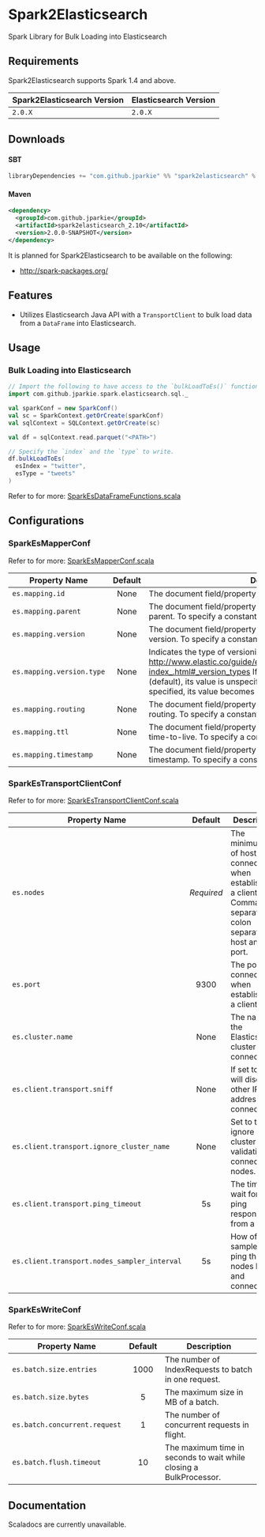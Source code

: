 # Spark2Elasticsearch

Spark Library for Bulk Loading into Elasticsearch

## Requirements

Spark2Elasticsearch supports Spark 1.4 and above.

| Spark2Elasticsearch Version | Elasticsearch Version |
| --------------------------- | --------------------- |
| `2.0.X`                     | `2.0.X`               |

## Downloads

#### SBT
```scala
libraryDependencies += "com.github.jparkie" %% "spark2elasticsearch" % "2.0.0-SNAPSHOT"
```

#### Maven
```xml
<dependency>
  <groupId>com.github.jparkie</groupId>
  <artifactId>spark2elasticsearch_2.10</artifactId>
  <version>2.0.0-SNAPSHOT</version>
</dependency>
```

It is planned for Spark2Elasticsearch to be available on the following:
- http://spark-packages.org/

## Features
- Utilizes Elasticsearch Java API with a `TransportClient` to bulk load data from a `DataFrame` into Elasticsearch.

## Usage

### Bulk Loading into Elasticsearch

```scala
// Import the following to have access to the `bulkLoadToEs()` function.
import com.github.jparkie.spark.elasticsearch.sql._

val sparkConf = new SparkConf()
val sc = SparkContext.getOrCreate(sparkConf)
val sqlContext = SQLContext.getOrCreate(sc)

val df = sqlContext.read.parquet("<PATH>")

// Specify the `index` and the `type` to write.
df.bulkLoadToEs(
  esIndex = "twitter",
  esType = "tweets"
)
```

Refer to for more: [SparkEsDataFrameFunctions.scala](https://github.com/jparkie/Spark2Elasticsearch/blob/master/src/main/scala/com/github/jparkie/spark/elasticsearch/sql/SparkEsDataFrameFunctions.scala)

## Configurations

### SparkEsMapperConf

Refer to for more: [SparkEsMapperConf.scala](https://github.com/jparkie/Spark2Elasticsearch/blob/master/src/main/scala/com/github/jparkie/spark/elasticsearch/conf/SparkEsMapperConf.scala)

| Property Name             | Default | Description |
| ------------------------- |:-------:| ------------|
| `es.mapping.id`           | None    | The document field/property name containing the document id. |
| `es.mapping.parent`       | None    | The document field/property name containing the document parent. To specify a constant, use the <CONSTANT> format. |
| `es.mapping.version`      | None    | The document field/property name containing the document version. To specify a constant, use the <CONSTANT> format. |
| `es.mapping.version.type` | None    | Indicates the type of versioning used. http://www.elastic.co/guide/en/elasticsearch/reference/2.0/docs-index_.html#_version_types If es.mapping.version is undefined (default), its value is unspecified. If es.mapping.version is specified, its value becomes external. |
| `es.mapping.routing`      | None    | The document field/property name containing the document routing. To specify a constant, use the <CONSTANT> format. |
| `es.mapping.ttl`          | None    | The document field/property name containing the document time-to-live. To specify a constant, use the <CONSTANT> format. |
| `es.mapping.timestamp`    | None    | The document field/property name containing the document timestamp. To specify a constant, use the <CONSTANT> format. |

### SparkEsTransportClientConf

Refer to for more: [SparkEsTransportClientConf.scala](https://github.com/jparkie/Spark2Elasticsearch/blob/master/src/main/scala/com/github/jparkie/spark/elasticsearch/conf/SparkEsTransportClientConf.scala)

| Property Name                                | Default    | Description |
| -------------------------------------------- |:----------:| ------------|
| `es.nodes`                                   | *Required* | The minimum set of hosts to connect to when establishing a client. Comma separated, colon separated host and port. |
| `es.port`                                    | 9300       | The port to connect when establishing a client. |
| `es.cluster.name`                            | None       | The name of the Elasticsearch cluster to connect. |
| `es.client.transport.sniff`                  | None       | If set to true, will discover other IP addresses to connect. |
| `es.client.transport.ignore_cluster_name`    | None       | Set to true to ignore cluster name validation of connected nodes. |
| `es.client.transport.ping_timeout`           | 5s         | The time to wait for a ping response from a node. |
| `es.client.transport.nodes_sampler_interval` | 5s         | How often to sample / ping the nodes listed and connected. |

### SparkEsWriteConf

Refer to for more: [SparkEsWriteConf.scala](https://github.com/jparkie/Spark2Elasticsearch/blob/master/src/main/scala/com/github/jparkie/spark/elasticsearch/conf/SparkEsWriteConf.scala)

| Property Name                 | Default | Description |
| ----------------------------- |:-------:| ------------|
| `es.batch.size.entries`       | 1000    | The number of IndexRequests to batch in one request. |
| `es.batch.size.bytes`         | 5       | The maximum size in MB of a batch. |
| `es.batch.concurrent.request` | 1       | The number of concurrent requests in flight. |
| `es.batch.flush.timeout`      | 10      | The maximum time in seconds to wait while closing a BulkProcessor. |

## Documentation

Scaladocs are currently unavailable.
